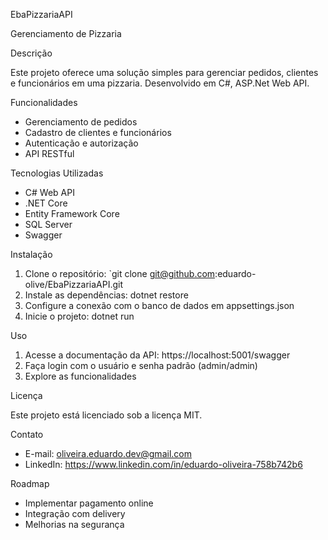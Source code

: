 EbaPizzariaAPI

Gerenciamento de Pizzaria

Descrição

Este projeto oferece uma solução simples para gerenciar pedidos, clientes e funcionários em uma pizzaria. Desenvolvido em C#, ASP.Net Web API.

Funcionalidades

- Gerenciamento de pedidos
- Cadastro de clientes e funcionários
- Autenticação e autorização
- API RESTful

Tecnologias Utilizadas

- C# Web API
- .NET Core
- Entity Framework Core
- SQL Server
- Swagger

Instalação

1. Clone o repositório: `git clone git@github.com:eduardo-olive/EbaPizzariaAPI.git
2. Instale as dependências: dotnet restore
3. Configure a conexão com o banco de dados em appsettings.json
4. Inicie o projeto: dotnet run

Uso

1. Acesse a documentação da API: https://localhost:5001/swagger
2. Faça login com o usuário e senha padrão (admin/admin)
3. Explore as funcionalidades

Licença

Este projeto está licenciado sob a licença MIT.

Contato

- E-mail: oliveira.eduardo.dev@gmail.com
- LinkedIn: https://www.linkedin.com/in/eduardo-oliveira-758b742b6

Roadmap

- Implementar pagamento online
- Integração com delivery
- Melhorias na segurança
